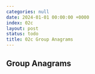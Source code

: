 ```yaml
---
categories: null
date: 2024-01-01 00:00:00 +0000
index: 02c
layout: post
status: todo
title: 02c Group Anagrams
---
```


## Group Anagrams